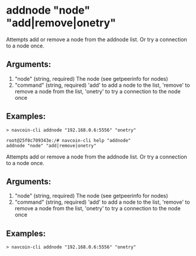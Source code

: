 # addnode "node" "add|remove|onetry"

Attempts add or remove a node from the addnode list.
Or try a connection to a node once.

## Arguments:
1. "node"     (string, required) The node (see getpeerinfo for nodes)
2. "command"  (string, required) 'add' to add a node to the list, 'remove' to remove a node from the list, 'onetry' to try a connection to the node once

## Examples:
    > navcoin-cli addnode "192.168.0.6:5556" "onetry"

    root@25f0c709343e:/# navcoin-cli help "addnode"
    addnode "node" "add|remove|onetry"

Attempts add or remove a node from the addnode list.
Or try a connection to a node once.

## Arguments:
1. "node"     (string, required) The node (see getpeerinfo for nodes)
2. "command"  (string, required) 'add' to add a node to the list, 'remove' to remove a node from the list, 'onetry' to try a connection to the node once

## Examples:
    > navcoin-cli addnode "192.168.0.6:5556" "onetry"